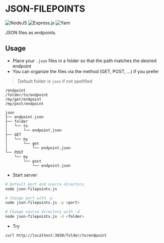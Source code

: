 # JSON-FILEPOINTS

![NodeJS](https://img.shields.io/badge/node.js-6DA55F?style=plastic&logo=node.js&logoColor=white)
![Express.js](https://img.shields.io/badge/express.js-%23404d59.svg?style=plastic&logo=express&logoColor=%2361DAFB)
![Yarn](https://img.shields.io/badge/yarn-%232C8EBB.svg?style=plastic&logo=yarn&logoColor=white)

JSON files as endpoints.

## Usage

- Place your `.json` files in a folder so that the path matches the desired endpoint
- You can organize the files via the method (GET, POST, ...) if you prefer

> Default folder is `json` if not spefified

```
/endpoint
/folder/to/endpoint
/my/get/endpoint
/my/post/endpoint
```

```
json
├── endpoint.json
├── folder
│   └── to
│       └── endpoint.json
├── GET
│   └── my
│       └── get
│           └── endpoint.json
└── POST
    └── my
        └── post
            └── endpoint.json
```

- Start server

```sh
# Default port and source directory
node json-filepoints.js

# Change port with -p
node json-filepoints.js -p <port>

# Change source directory with -d
node json-filepoints.js -d <folder>
```

- Try

```sh
curl http://localhost:3030/folder/to/endpoint
```
